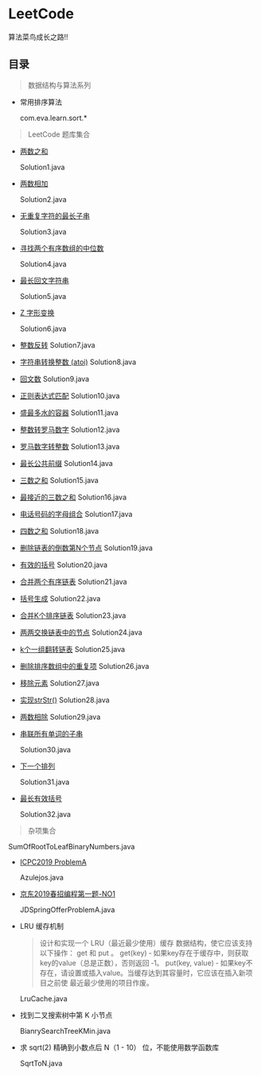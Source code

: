 # LeetCode

算法菜鸟成长之路!!

## 目录
> 数据结构与算法系列

* 常用排序算法
  
  com.eva.learn.sort.*

> LeetCode 题库集合

* [两数之和](https://leetcode-cn.com/problems/two-sum/)

  Solution1.java

* [两数相加](https://leetcode-cn.com/problems/add-two-numbers/)

  Solution2.java
  
* [无重复字符的最长子串](https://leetcode-cn.com/problems/longest-substring-without-repeating-characters/)

  Solution3.java
  
* [寻找两个有序数组的中位数](https://leetcode-cn.com/problems/median-of-two-sorted-arrays/)

  Solution4.java

* [最长回文字符串](https://leetcode-cn.com/problems/longest-palindromic-substring/)

  Solution5.java
  
* [Z 字形变换](https://leetcode-cn.com/problems/zigzag-conversion/)

  Solution6.java
  
* [整数反转](https://leetcode-cn.com/problems/reverse-integer/)
  Solution7.java
  
* [字符串转换整数 (atoi)](https://leetcode-cn.com/problems/string-to-integer-atoi/)
  Solution8.java
  
* [回文数](https://leetcode-cn.com/problems/palindrome-number/)
  Solution9.java
  
* [正则表达式匹配](https://leetcode-cn.com/problems/regular-expression-matching/)
  Solution10.java
  
* [盛最多水的容器](https://leetcode-cn.com/problems/container-with-most-water/submissions/)
  Solution11.java
  
* [整数转罗马数字](https://leetcode-cn.com/problems/integer-to-roman/)
  Solution12.java
  
* [罗马数字转整数](https://leetcode-cn.com/problems/roman-to-integer/)
  Solution13.java
  
* [最长公共前缀](https://leetcode-cn.com/problems/longest-common-prefix/)
  Solution14.java
  
* [三数之和](https://leetcode-cn.com/problems/3sum/)
  Solution15.java
  
* [最接近的三数之和](https://leetcode-cn.com/problems/3sum-closest/)
  Solution16.java
  
* [电话号码的字母组合](https://leetcode-cn.com/problems/letter-combinations-of-a-phone-number/)
  Solution17.java
  
* [四数之和](https://leetcode-cn.com/problems/4sum/)
  Solution18.java
  
* [删除链表的倒数第N个节点](https://leetcode-cn.com/problems/remove-nth-node-from-end-of-list/)
  Solution19.java
  
* [有效的括号](https://leetcode-cn.com/problems/valid-parentheses/)
  Solution20.java
  
* [合并两个有序链表](https://leetcode-cn.com/problems/merge-two-sorted-lists/)
  Solution21.java
  
* [括号生成](https://leetcode-cn.com/problems/generate-parentheses/)
  Solution22.java
  
* [合并K个排序链表](https://leetcode-cn.com/problems/merge-k-sorted-lists/)
  Solution23.java
  
* [两两交换链表中的节点](https://leetcode-cn.com/problems/swap-nodes-in-pairs/)
  Solution24.java
  
* [k个一组翻转链表](https://leetcode-cn.com/problems/reverse-nodes-in-k-group/)
  Solution25.java
  
* [删除排序数组中的重复项](https://leetcode-cn.com/problems/remove-duplicates-from-sorted-array/)
  Solution26.java
  
* [移除元素](https://leetcode-cn.com/problems/remove-element/)
  Solution27.java
  
* [实现strStr()](https://leetcode-cn.com/problems/implement-strstr/)
  Solution28.java
  
* [两数相除](https://leetcode-cn.com/problems/divide-two-integers/)
  Solution29.java
  
* [串联所有单词的子串](https://leetcode-cn.com/problems/substring-with-concatenation-of-all-words/)

  Solution30.java
  
* [下一个排列](https://leetcode-cn.com/problems/next-permutation/)

  Solution31.java

* [最长有效括号](https://leetcode-cn.com/problems/longest-valid-parentheses//)
  
  Solution32.java

> 杂项集合

  SumOfRootToLeafBinaryNumbers.java
  
* [ICPC2019 ProblemA](./Problem/icpc2019.pdf)
   
  Azulejos.java

* [京东2019春招编程第一题-NO1](./Problem/Problem.md)

  JDSpringOfferProblemA.java
  
* LRU 缓存机制

    > 设计和实现一个 LRU（最近最少使用）缓存 数据结构，使它应该支持以下操作： get 和 put 。
      get(key) ‑ 如果key存在于缓存中，则获取key的value（总是正数），否则返回 ‑1。 put(key,
      value) ‑ 如果key不存在，请设置或插入value。当缓存达到其容量时，它应该在插入新项目之前使
      最近最少使用的项目作废。
  
  LruCache.java
  
 * 找到二叉搜索树中第 K 小节点
 
   BianrySearchTreeKMin.java
   
 * 求 sqrt(2) 精确到小数点后 N（1 - 10） 位，不能使用数学函数库
 
   SqrtToN.java
